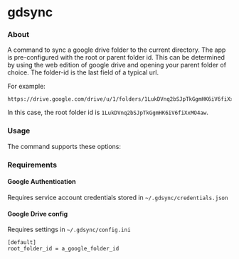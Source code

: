 # gdsync

### About
A command to sync a google drive folder to the current directory.
The app is pre-configured with the root or parent folder id.
This can be determined by using the web edition of google drive and opening your parent folder of choice.
The folder-id is the last field of a typical url.

For example:
```
https://drive.google.com/drive/u/1/folders/1LukDVnq2bSJpTkGgmHK6iV6fiXxMO4aw
```

In this case, the root folder id is `1LukDVnq2bSJpTkGgmHK6iV6fiXxMO4aw`.

### Usage
The command supports these options:


### Requirements

#### Google Authentication
Requires service account credentials stored in `~/.gdsync/credentials.json`

#### Google Drive config
Requires settings in `~/.gdsync/config.ini`

```
[default]
root_folder_id = a_google_folder_id
```
